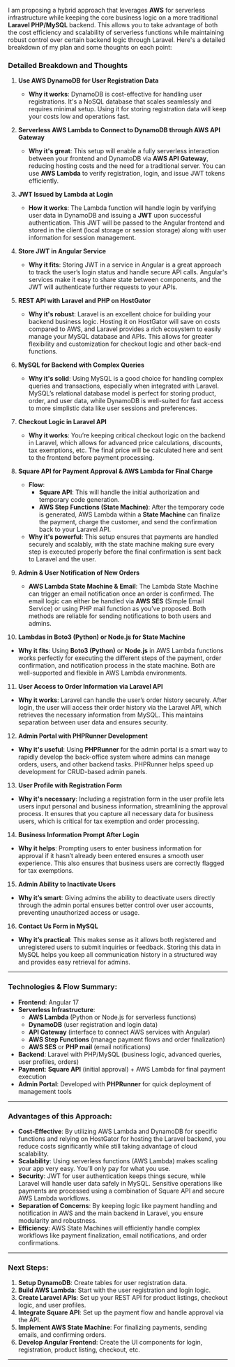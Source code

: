 I am proposing a hybrid approach that leverages **AWS** for serverless infrastructure while keeping the core business logic on a more traditional **Laravel PHP/MySQL** backend. This allows you to take advantage of both the cost efficiency and scalability of serverless functions while maintaining robust control over certain backend logic through Laravel. Here's a detailed breakdown of my plan and some thoughts on each point:

### Detailed Breakdown and Thoughts

1. **Use AWS DynamoDB for User Registration Data**

   - **Why it works**: DynamoDB is cost-effective for handling user registrations. It's a NoSQL database that scales seamlessly and requires minimal setup. Using it for storing registration data will keep your costs low and operations fast.

2. **Serverless AWS Lambda to Connect to DynamoDB through AWS API Gateway**

   - **Why it's great**: This setup will enable a fully serverless interaction between your frontend and DynamoDB via **AWS API Gateway**, reducing hosting costs and the need for a traditional server. You can use **AWS Lambda** to verify registration, login, and issue JWT tokens efficiently.

3. **JWT Issued by Lambda at Login**

   - **How it works**: The Lambda function will handle login by verifying user data in DynamoDB and issuing a **JWT** upon successful authentication. This JWT will be passed to the Angular frontend and stored in the client (local storage or session storage) along with user information for session management.

4. **Store JWT in Angular Service**

   - **Why it fits**: Storing JWT in a service in Angular is a great approach to track the user’s login status and handle secure API calls. Angular's services make it easy to share state between components, and the JWT will authenticate further requests to your APIs.

5. **REST API with Laravel and PHP on HostGator**

   - **Why it's robust**: Laravel is an excellent choice for building your backend business logic. Hosting it on HostGator will save on costs compared to AWS, and Laravel provides a rich ecosystem to easily manage your MySQL database and APIs. This allows for greater flexibility and customization for checkout logic and other back-end functions.

6. **MySQL for Backend with Complex Queries**

   - **Why it's solid**: Using MySQL is a good choice for handling complex queries and transactions, especially when integrated with Laravel. MySQL’s relational database model is perfect for storing product, order, and user data, while DynamoDB is well-suited for fast access to more simplistic data like user sessions and preferences.

7. **Checkout Logic in Laravel API**

   - **Why it works**: You’re keeping critical checkout logic on the backend in Laravel, which allows for advanced price calculations, discounts, tax exemptions, etc. The final price will be calculated here and sent to the frontend before payment processing.

8. **Square API for Payment Approval & AWS Lambda for Final Charge**

   - **Flow**:
     - **Square API**: This will handle the initial authorization and temporary code generation.
     - **AWS Step Functions (State Machine)**: After the temporary code is generated, AWS Lambda within a **State Machine** can finalize the payment, charge the customer, and send the confirmation back to your Laravel API.
   - **Why it's powerful**: This setup ensures that payments are handled securely and scalably, with the state machine making sure every step is executed properly before the final confirmation is sent back to Laravel and the user.

9. **Admin & User Notification of New Orders**

   - **AWS Lambda State Machine & Email**: The Lambda State Machine can trigger an email notification once an order is confirmed. The email logic can either be handled via **AWS SES** (Simple Email Service) or using PHP mail function as you’ve proposed. Both methods are reliable for sending notifications to both users and admins.

10. **Lambdas in Boto3 (Python) or Node.js for State Machine**

- **Why it fits**: Using **Boto3 (Python)** or **Node.js** in AWS Lambda functions works perfectly for executing the different steps of the payment, order confirmation, and notification process in the state machine. Both are well-supported and flexible in AWS Lambda environments.

11. **User Access to Order Information via Laravel API**

- **Why it works**: Laravel can handle the user’s order history securely. After login, the user will access their order history via the Laravel API, which retrieves the necessary information from MySQL. This maintains separation between user data and ensures security.

12. **Admin Portal with PHPRunner Development**

- **Why it's useful**: Using **PHPRunner** for the admin portal is a smart way to rapidly develop the back-office system where admins can manage orders, users, and other backend tasks. PHPRunner helps speed up development for CRUD-based admin panels.

13. **User Profile with Registration Form**

- **Why it's necessary**: Including a registration form in the user profile lets users input personal and business information, streamlining the approval process. It ensures that you capture all necessary data for business users, which is critical for tax exemption and order processing.

14. **Business Information Prompt After Login**

- **Why it helps**: Prompting users to enter business information for approval if it hasn’t already been entered ensures a smooth user experience. This also ensures that business users are correctly flagged for tax exemptions.

15. **Admin Ability to Inactivate Users**

- **Why it’s smart**: Giving admins the ability to deactivate users directly through the admin portal ensures better control over user accounts, preventing unauthorized access or usage.

16. **Contact Us Form in MySQL**

- **Why it’s practical**: This makes sense as it allows both registered and unregistered users to submit inquiries or feedback. Storing this data in MySQL helps you keep all communication history in a structured way and provides easy retrieval for admins.

---

### Technologies & Flow Summary:

- **Frontend**: Angular 17
- **Serverless Infrastructure**:
  - **AWS Lambda** (Python or Node.js for serverless functions)
  - **DynamoDB** (user registration and login data)
  - **API Gateway** (interface to connect AWS services with Angular)
  - **AWS Step Functions** (manage payment flows and order finalization)
  - **AWS SES** or **PHP mail** (email notifications)
- **Backend**: Laravel with PHP/MySQL (business logic, advanced queries, user profiles, orders)
- **Payment**: **Square API** (initial approval) + AWS Lambda for final payment execution
- **Admin Portal**: Developed with **PHPRunner** for quick deployment of management tools

---

### Advantages of this Approach:

- **Cost-Effective**: By utilizing AWS Lambda and DynamoDB for specific functions and relying on HostGator for hosting the Laravel backend, you reduce costs significantly while still taking advantage of cloud scalability.
- **Scalability**: Using serverless functions (AWS Lambda) makes scaling your app very easy. You’ll only pay for what you use.
- **Security**: JWT for user authentication keeps things secure, while Laravel will handle user data safely in MySQL. Sensitive operations like payments are processed using a combination of Square API and secure AWS Lambda workflows.
- **Separation of Concerns**: By keeping logic like payment handling and notification in AWS and the main backend in Laravel, you ensure modularity and robustness.
- **Efficiency**: AWS State Machines will efficiently handle complex workflows like payment finalization, email notifications, and order confirmations.

---

### Next Steps:

1. **Setup DynamoDB**: Create tables for user registration data.
2. **Build AWS Lambda**: Start with the user registration and login logic.
3. **Create Laravel APIs**: Set up your REST API for product listings, checkout logic, and user profiles.
4. **Integrate Square API**: Set up the payment flow and handle approval via the API.
5. **Implement AWS State Machine**: For finalizing payments, sending emails, and confirming orders.
6. **Develop Angular Frontend**: Create the UI components for login, registration, product listing, checkout, etc.

---

